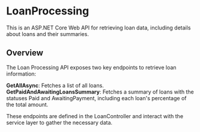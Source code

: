 # LoanProcessing
This is an ASP.NET Core Web API for retrieving loan data, including details about loans and their summaries.

## Overview
The Loan Processing API exposes two key endpoints to retrieve loan information:

**GetAllAsync**: Fetches a list of all loans.
**GetPaidAndAwaitingLoansSummary**: Fetches a summary of loans with the statuses Paid and AwaitingPayment, including each loan's percentage of the total amount.

These endpoints are defined in the LoanController and interact with the service layer to gather the necessary data.
